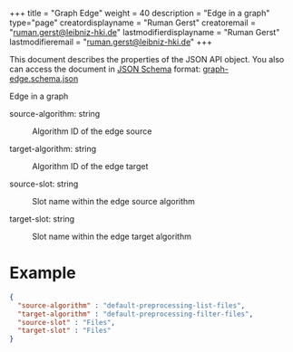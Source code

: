 +++
title = "Graph Edge"
weight = 40
description = "Edge in a graph"
type="page"
creatordisplayname = "Ruman Gerst"
creatoremail = "ruman.gerst@leibniz-hki.de"
lastmodifierdisplayname = "Ruman Gerst"
lastmodifieremail = "ruman.gerst@leibniz-hki.de"
+++



This document describes the properties of the JSON API object. You also can access
the document in [JSON Schema](https://json-schema.org/) format: [graph-edge.schema.json](https://applied-systems-biology.github.io/jipipe/schemas/graph-edge.schema.json)

<div class="panel-body">
 <section class="json-schema-description">
  <p>
   Edge in a graph
  </p>
 </section>
 <section class="json-schema-properties">
  <dl>
   <dt data-property-name="source-algorithm">
    <span class="json-property-name">
     source-algorithm:
    </span>
    <span class="json-property-type">
     string
    </span>
    <span class="json-property-range" title="Value limits">
    </span>
    <span class="json-property-required">
    </span>
   </dt>
   <dd>
    <p>
     Algorithm ID of the edge source
    </p>
    <div class="json-inner-schema">
    </div>
   </dd>
   <dt data-property-name="target-algorithm">
    <span class="json-property-name">
     target-algorithm:
    </span>
    <span class="json-property-type">
     string
    </span>
    <span class="json-property-range" title="Value limits">
    </span>
    <span class="json-property-required">
    </span>
   </dt>
   <dd>
    <p>
     Algorithm ID of the edge target
    </p>
    <div class="json-inner-schema">
    </div>
   </dd>
   <dt data-property-name="source-slot">
    <span class="json-property-name">
     source-slot:
    </span>
    <span class="json-property-type">
     string
    </span>
    <span class="json-property-range" title="Value limits">
    </span>
    <span class="json-property-required">
    </span>
   </dt>
   <dd>
    <p>
     Slot name within the edge source algorithm
    </p>
    <div class="json-inner-schema">
    </div>
   </dd>
   <dt data-property-name="target-slot">
    <span class="json-property-name">
     target-slot:
    </span>
    <span class="json-property-type">
     string
    </span>
    <span class="json-property-range" title="Value limits">
    </span>
    <span class="json-property-required">
    </span>
   </dt>
   <dd>
    <p>
     Slot name within the edge target algorithm
    </p>
    <div class="json-inner-schema">
    </div>
   </dd>
  </dl>
 </section>
</div>

# Example

```json
{
  "source-algorithm" : "default-preprocessing-list-files",
  "target-algorithm" : "default-preprocessing-filter-files",
  "source-slot" : "Files",
  "target-slot" : "Files"
}
```
